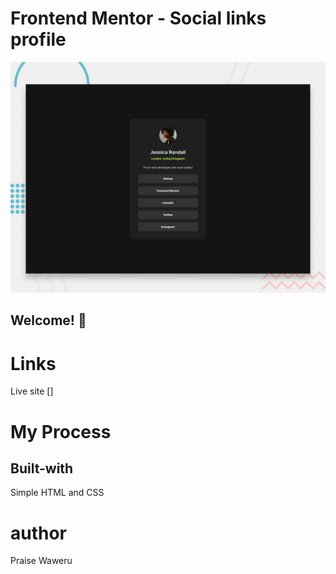 # Frontend Mentor - Social links profile

![Design preview for the Social links profile coding challenge](./preview.jpg)

## Welcome! 👋

# Links
Live site []

# My Process
## Built-with
Simple HTML and CSS

# author
Praise Waweru